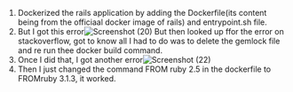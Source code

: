 1. Dockerized the rails application by adding the Dockerfile(its content being from the officiaal docker image of rails) and entrypoint.sh file.
2. But I got this error![Screenshot (20)](https://user-images.githubusercontent.com/115456558/230730378-48b02726-97ed-4bcd-a06f-eadb3b41ce0d.png)
But then looked up ffor the error on stackoverflow, got to know all I had to do was to delete the gemlock file and re run thee docker build command.
3. Once I did that, I got another error![Screenshot (22)](https://user-images.githubusercontent.com/115456558/230730473-7981e496-0614-401a-8fa5-1f13fcc97b59.png)
4. Then I just changed the command FROM ruby 2.5 in the dockerfile to FROMruby 3.1.3, it worked.

